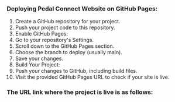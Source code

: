 ### Deploying Pedal Connect Website on GitHub Pages:

1) Create a GitHub repository for your project.
2) Push your project code to this repository.
3) Enable GitHub Pages:
4) Go to your repository's Settings.
5) Scroll down to the GitHub Pages section.
6) Choose the branch to deploy (usually main).
7) Save your changes.
8) Build Your Project:
9) Push your changes to GitHub, including build files.
10) Visit the provided GitHub Pages URL to check if your site is live.


### The URL link where the project is live is as follows:
